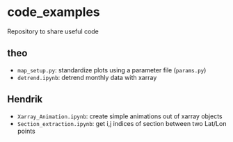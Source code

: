 # code_examples
Repository to share useful code

## theo
* ```map_setup.py```: standardize plots using a parameter file (```params.py```)  
* ```detrend.ipynb```: detrend monthly data with xarray
## Hendrik
* ```Xarray_Animation.ipynb```: create simple animations out of xarray objects
* ```Section_extraction.ipynb```: get i,j indices of section between two Lat/Lon points
